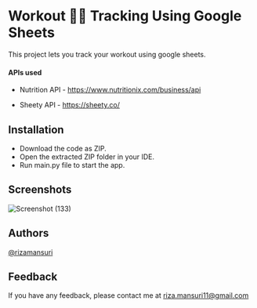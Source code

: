 
# Workout 🏋️‍♂️ Tracking Using Google Sheets

This project lets you track your workout using google sheets.

 #### APIs used

- Nutrition API - https://www.nutritionix.com/business/api
  
- Sheety API - https://sheety.co/
  
  
## Installation

- Download the code as ZIP.
- Open the extracted ZIP folder in your IDE.
- Run main.py file to start the app.

## Screenshots

![Screenshot (133)](https://github.com/rizamansuri/Day_38_Workout_Tracking_Using_Google_Sheets/assets/37615383/deea5612-c9a0-461d-a26d-d180a5eed0a5)


## Authors

[@rizamansuri](https://www.github.com/rizamansuri)

## Feedback

If you have any feedback, please contact me at riza.mansuri11@gmail.com
